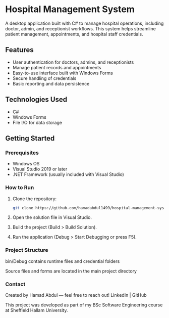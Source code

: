 # Hospital Management System

A desktop application built with C# to manage hospital operations, including doctor, admin, and receptionist workflows. This system helps streamline patient management, appointments, and hospital staff credentials.

## Features

- User authentication for doctors, admins, and receptionists  
- Manage patient records and appointments  
- Easy-to-use interface built with Windows Forms  
- Secure handling of credentials  
- Basic reporting and data persistence  

## Technologies Used

- C#  
- Windows Forms  
- File I/O for data storage  

## Getting Started

### Prerequisites

- Windows OS  
- Visual Studio 2019 or later  
- .NET Framework (usually included with Visual Studio)  

### How to Run

1. Clone the repository:  
   ```bash
   git clone https://github.com/hamadabdul1499/hospital-management-system.git
   
2. Open the solution file in Visual Studio.

3. Build the project (Build > Build Solution).

4. Run the application (Debug > Start Debugging or press F5).

### Project Structure

bin/Debug contains runtime files and credential folders

Source files and forms are located in the main project directory

### Contact
Created by Hamad Abdul — feel free to reach out!
LinkedIn | GitHub


This project was developed as part of my BSc Software Engineering course at Sheffield Hallam University.
